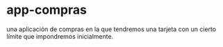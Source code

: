 # app-compras
una aplicación de compras en la que tendremos una tarjeta con un cierto límite que impondremos inicialmente.
